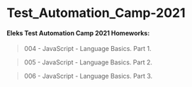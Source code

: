 # Test_Automation_Camp-2021
#### Eleks Test Automation Camp 2021 Homeworks:

> 004 - JavaScript - Language Basics. Part 1.

> 005 - JavaScript - Language Basics. Part 2.

> 006 - JavaScript - Language Basics. Part 3.

